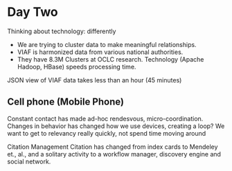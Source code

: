 Day Two
======

Thinking about technology: differently

* We are trying to cluster data to make meaningful relationships.
* VIAF is harmonized data from various national authorities.
* They have 8.3M Clusters at OCLC research. Technology (Apache Hadoop, HBase) speeds processing time.

JSON view of VIAF data takes less than an hour (45 minutes)

Cell phone (Mobile Phone)
------------------------

Constant contact has made ad-hoc rendesvous, micro-coordination.
Changes in behavior has changed how we use devices, creating a loop? 
We want to get to relevancy really quickly, not spend time moving around 

Citation Management
Citation has changed from index cards to Mendeley et., al., and a solitary activity to a workflow manager, discovery engine and social network.



